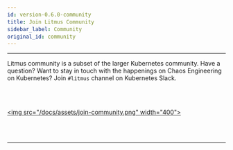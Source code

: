 ```yaml
---
id: version-0.6.0-community
title: Join Litmus Community
sidebar_label: Community
original_id: community
---
```

------

Litmus community is a subset of the larger Kubernetes community. Have a question? Want to stay in touch with the happenings on Chaos Engineering on Kubernetes? Join `#litmus` channel on Kubernetes Slack. 

<br><br>

<a href="https://kubernetes.slack.com/messages/CNXNB0ZTN" target="_blank"><img src="/docs/assets/join-community.png" width="400"></a>

<br>	

<br>

<hr>

<br>

<br>

<!-- Global site tag (gtag.js) - Google Analytics -->

<script async src="https://www.googletagmanager.com/gtag/js?id=UA-92076314-12"></script>
<script>
  window.dataLayer = window.dataLayer || [];
  function gtag(){dataLayer.push(arguments);}
  gtag('js', new Date());

  gtag('config', 'UA-92076314-12');
</script>
